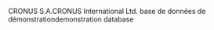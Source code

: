 <span data-ttu-id="99289-101">CRONUS S.A.</span><span class="sxs-lookup"><span data-stu-id="99289-101">CRONUS International Ltd.</span></span> <span data-ttu-id="99289-102">base de données de démonstration</span><span class="sxs-lookup"><span data-stu-id="99289-102">demonstration database</span></span>
